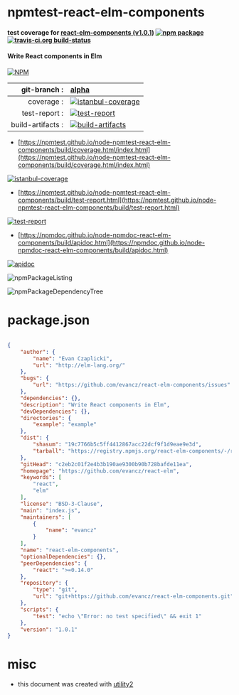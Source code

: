 # npmtest-react-elm-components

#### test coverage for  [react-elm-components (v1.0.1)](https://github.com/evancz/react-elm)  [![npm package](https://img.shields.io/npm/v/npmtest-react-elm-components.svg?style=flat-square)](https://www.npmjs.org/package/npmtest-react-elm-components) [![travis-ci.org build-status](https://api.travis-ci.org/npmtest/node-npmtest-react-elm-components.svg)](https://travis-ci.org/npmtest/node-npmtest-react-elm-components)

#### Write React components in Elm

[![NPM](https://nodei.co/npm/react-elm-components.png?downloads=true&downloadRank=true&stars=true)](https://www.npmjs.com/package/react-elm-components)

| git-branch : | [alpha](https://github.com/npmtest/node-npmtest-react-elm-components/tree/alpha)|
|--:|:--|
| coverage : | [![istanbul-coverage](https://npmtest.github.io/node-npmtest-react-elm-components/build/coverage.badge.svg)](https://npmtest.github.io/node-npmtest-react-elm-components/build/coverage.html/index.html)|
| test-report : | [![test-report](https://npmtest.github.io/node-npmtest-react-elm-components/build/test-report.badge.svg)](https://npmtest.github.io/node-npmtest-react-elm-components/build/test-report.html)|
| build-artifacts : | [![build-artifacts](https://npmtest.github.io/node-npmtest-react-elm-components/glyphicons_144_folder_open.png)](https://github.com/npmtest/node-npmtest-react-elm-components/tree/gh-pages/build)|

- [https://npmtest.github.io/node-npmtest-react-elm-components/build/coverage.html/index.html](https://npmtest.github.io/node-npmtest-react-elm-components/build/coverage.html/index.html)

[![istanbul-coverage](https://npmtest.github.io/node-npmtest-react-elm-components/build/screenCapture.buildCi.browser.%252Ftmp%252Fbuild%252Fcoverage.lib.html.png)](https://npmtest.github.io/node-npmtest-react-elm-components/build/coverage.html/index.html)

- [https://npmtest.github.io/node-npmtest-react-elm-components/build/test-report.html](https://npmtest.github.io/node-npmtest-react-elm-components/build/test-report.html)

[![test-report](https://npmtest.github.io/node-npmtest-react-elm-components/build/screenCapture.buildCi.browser.%252Ftmp%252Fbuild%252Ftest-report.html.png)](https://npmtest.github.io/node-npmtest-react-elm-components/build/test-report.html)

- [https://npmdoc.github.io/node-npmdoc-react-elm-components/build/apidoc.html](https://npmdoc.github.io/node-npmdoc-react-elm-components/build/apidoc.html)

[![apidoc](https://npmdoc.github.io/node-npmdoc-react-elm-components/build/screenCapture.buildCi.browser.%252Ftmp%252Fbuild%252Fapidoc.html.png)](https://npmdoc.github.io/node-npmdoc-react-elm-components/build/apidoc.html)

![npmPackageListing](https://npmtest.github.io/node-npmtest-react-elm-components/build/screenCapture.npmPackageListing.svg)

![npmPackageDependencyTree](https://npmtest.github.io/node-npmtest-react-elm-components/build/screenCapture.npmPackageDependencyTree.svg)



# package.json

```json

{
    "author": {
        "name": "Evan Czaplicki",
        "url": "http://elm-lang.org/"
    },
    "bugs": {
        "url": "https://github.com/evancz/react-elm-components/issues"
    },
    "dependencies": {},
    "description": "Write React components in Elm",
    "devDependencies": {},
    "directories": {
        "example": "example"
    },
    "dist": {
        "shasum": "19c7766b5c5ff4412867acc22dcf9f1d9eae9e3d",
        "tarball": "https://registry.npmjs.org/react-elm-components/-/react-elm-components-1.0.1.tgz"
    },
    "gitHead": "c2eb2c01f2e4b3b190ae9300b90b728bafde11ea",
    "homepage": "https://github.com/evancz/react-elm",
    "keywords": [
        "react",
        "elm"
    ],
    "license": "BSD-3-Clause",
    "main": "index.js",
    "maintainers": [
        {
            "name": "evancz"
        }
    ],
    "name": "react-elm-components",
    "optionalDependencies": {},
    "peerDependencies": {
        "react": ">=0.14.0"
    },
    "repository": {
        "type": "git",
        "url": "git+https://github.com/evancz/react-elm-components.git"
    },
    "scripts": {
        "test": "echo \"Error: no test specified\" && exit 1"
    },
    "version": "1.0.1"
}
```



# misc
- this document was created with [utility2](https://github.com/kaizhu256/node-utility2)
